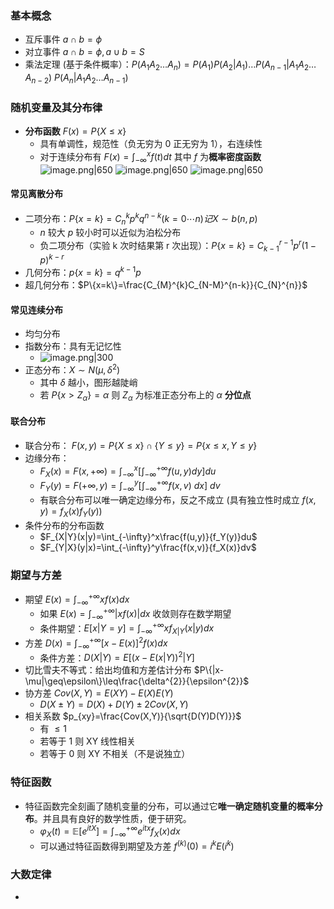 ### 基本概念
- 互斥事件 $a\cap b=\phi$
- 对立事件 $a\cap b=\phi,a\cup b=S$
- 乘法定理 (基于条件概率）：$P(A_{1}A_{2}\ldots A_{n})=P(A_{1})P(A_{2}|A_{1})\ldots P(A_{n-1}|A_{1}A_{2}\ldots A_{n-2})$ $P(A_{n}|A_{1}A_{2}\ldots A_{n-1})$
### 随机变量及其分布律
- **分布函数** $F(x)=P\{ X\leq x \}$
	- 具有单调性，规范性（负无穷为 0 正无穷为 1），右连续性
	- 对于连续分布有 $F\left(x\right)=\int_{-\infty}^{x}f\left(t\right)dt$ 其中 $f$ 为**概率密度函数**
![image.png|650](https://thdlrt.oss-cn-beijing.aliyuncs.com/20240523160536.png)
![image.png|650](https://thdlrt.oss-cn-beijing.aliyuncs.com/20240523160547.png)
![image.png|650](https://thdlrt.oss-cn-beijing.aliyuncs.com/20240523160559.png)

#### 常见离散分布
- 二项分布：$P\{x=k\}=C_{n}^{k}p^{k}q^{n-k}(k=0\cdots n)记 X\sim b (n, p)$
	- $n$ 较大 $p$ 较小时可以近似为泊松分布
	- 负二项分布（实验 k 次时结果第 r 次出现）：$P\left\{x=k\right\}=C_{k-1}^{r-1}p^{r}\left(1-p\right)^{k-r}$
- 几何分布：$p\{ x=k \}=q^{k-1}p$
- 超几何分布：$P\{x=k\}=\frac{C_{M}^{k}C_{N-M}^{n-k}}{C_{N}^{n}}$
#### 常见连续分布
- 均匀分布
- 指数分布：具有无记忆性
	- ![image.png|300](https://thdlrt.oss-cn-beijing.aliyuncs.com/20240523154115.png)
- 正态分布：$X\sim N(\mu,\delta^{2})$
	- 其中 $\delta$ 越小，图形越陡峭
	- 若 $P\{ x>Z_\alpha \}=\alpha$ 则 $Z_{\alpha}$ 为标准正态分布上的 $\alpha$ **分位点**
#### 联合分布
- 联合分布： $F(x,y)=P\{X\leq x\}\cap\{Y\leq y\}=P\{x\leq x,Y\leq y\}$
- 边缘分布：
	- $F_X(x)=F(x,+\infty)=\int_{-\infty}^x\left[\int_{-\infty}^{+\infty}f(u,y)dy\right]du$
	- $F_Y(y)=F(+\infty,y)=\int_{-\infty}^y\left[\int_{-\infty}^{+\infty}f(x,v)\:dx\right]\:dv$
	- 有联合分布可以唯一确定边缘分布，反之不成立 (具有独立性时成立 $f(x,y)=f_{X}(x)f_{Y}(y)$)
- 条件分布的分布函数
	- $F_{X|Y}(x|y)=\int_{-\infty}^x\frac{f(u,y)}{f_Y(y)}du$
	- $F_{Y|X}(y|x)=\int_{-\infty}^y\frac{f(x,v)}{f_X(x)}dv$
### 期望与方差
-  期望 $E(x)=\int_{-\infty}^{+\infty}xf(x)dx$
	- 如果 $E(x)=\int_{-\infty}^{+\infty}|xf(x)|dx$ 收敛则存在数学期望
	- 条件期望：$E[x|Y=y]=\int_{-\infty}^{+\infty}xf_{X|Y}(x|y)dx$
- 方差 $D(x)=\int_{-\infty}^{+\infty}[x-E(x)]^{2}f(x)dx$
	- 条件方差：$D(X|Y)=E[(x-E(x|Y))^2|Y]$
- 切比雪夫不等式：给出均值和方差估计分布 $P\{|x-\mu|\geq\epsilon\}\leq\frac{\delta^{2}}{\epsilon^{2}}$
- 协方差 $Cov(X,Y)=E(XY)-E(X)E(Y)$
	- $D(X\pm Y)=D(X)+D(Y)\pm 2Cov(X,Y)$
- 相关系数 $p_{xy}=\frac{Cov(X,Y)}{\sqrt{D(Y)D(Y)}}$
	- 有 $\leq 1$
	- 若等于 1 则 XY 线性相关
	- 若等于 0 则 XY 不相关（不是说独立）
### 特征函数
- 特征函数完全刻画了随机变量的分布，可以通过它**唯一确定随机变量的概率分布**。并且具有良好的数学性质，便于研究。
	- $\varphi_X(t)=\mathbb{E}[e^{itX}]=\int_{-\infty}^{+\infty}e^{itx}f_X(x)dx$
	- 可以通过特征函数得到期望及方差 $f^{(k)}(0)=i^kE(i^k)$
### 大数定律
- 